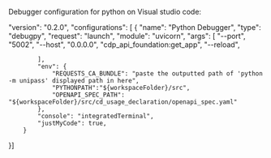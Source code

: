 Debugger configuration for python on Visual studio code:

"version": "0.2.0",
    "configurations": [
        {
            "name": "Python Debugger",
            "type": "debugpy",
            "request": "launch",
            "module": "uvicorn",
            "args": [
                "--port", "5002",
                "--host", "0.0.0.0",
                "cdp_api_foundation:get_app",
                "--reload",
        
            ],
            "env": {
                "REQUESTS_CA_BUNDLE": "paste the outputted path of 'python -m unipass' displayed path in here",
                "PYTHONPATH":"${workspaceFolder}/src",
                "OPENAPI_SPEC_PATH": "${workspaceFolder}/src/cd_usage_declaration/openapi_spec.yaml"
            },
            "console": "integratedTerminal",
            "justMyCode": true,
        }
}]
